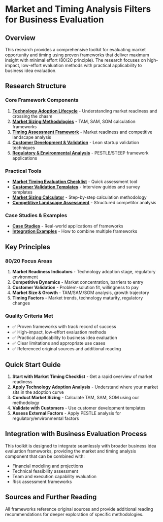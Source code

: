 # Market and Timing Analysis Filters for Business Evaluation

## Overview

This research provides a comprehensive toolkit for evaluating market opportunity and timing using proven frameworks that deliver maximum insight with minimal effort (80/20 principle). The research focuses on high-impact, low-effort evaluation methods with practical applicability to business idea evaluation.

## Research Structure

### Core Framework Components

1. **[Technology Adoption Lifecycle](./technology-adoption-lifecycle.md)** - Understanding market readiness and crossing the chasm
2. **[Market Sizing Methodologies](./market-sizing-methodologies.md)** - TAM, SAM, SOM calculation frameworks
3. **[Timing Assessment Framework](./timing-assessment-framework.md)** - Market readiness and competitive landscape analysis
4. **[Customer Development & Validation](./customer-development-validation.md)** - Lean startup validation techniques
5. **[Regulatory & Environmental Analysis](./regulatory-environmental-analysis.md)** - PESTLE/STEEP framework applications

### Practical Tools

- **[Market Timing Evaluation Checklist](./tools/market-timing-checklist.md)** - Quick assessment tool
- **[Customer Validation Templates](./tools/customer-validation-templates.md)** - Interview guides and survey templates
- **[Market Sizing Calculator](./tools/market-sizing-calculator.md)** - Step-by-step calculation methodology
- **[Competitive Landscape Assessment](./tools/competitive-landscape-assessment.md)** - Structured competitor analysis

### Case Studies & Examples

- **[Case Studies](./case-studies/)** - Real-world applications of frameworks
- **[Integration Examples](./integration-examples.md)** - How to combine multiple frameworks

## Key Principles

### 80/20 Focus Areas
1. **Market Readiness Indicators** - Technology adoption stage, regulatory environment
2. **Competitive Dynamics** - Market concentration, barriers to entry
3. **Customer Validation** - Problem-solution fit, willingness to pay
4. **Market Size & Growth** - TAM/SAM/SOM analysis, growth trajectory
5. **Timing Factors** - Market trends, technology maturity, regulatory changes

### Quality Criteria Met
- ✅ Proven frameworks with track record of success
- ✅ High-impact, low-effort evaluation methods
- ✅ Practical applicability to business idea evaluation
- ✅ Clear limitations and appropriate use cases
- ✅ Referenced original sources and additional reading

## Quick Start Guide

1. **Start with Market Timing Checklist** - Get a rapid overview of market readiness
2. **Apply Technology Adoption Analysis** - Understand where your market sits in the adoption curve
3. **Conduct Market Sizing** - Calculate TAM, SAM, SOM using our methodology
4. **Validate with Customers** - Use customer development templates
5. **Assess External Factors** - Apply PESTLE analysis for regulatory/environmental factors

## Integration with Business Evaluation Process

This toolkit is designed to integrate seamlessly with broader business idea evaluation frameworks, providing the market and timing analysis component that can be combined with:

- Financial modeling and projections
- Technical feasibility assessment
- Team and execution capability evaluation
- Risk assessment frameworks

## Sources and Further Reading

All frameworks reference original sources and provide additional reading recommendations for deeper exploration of specific methodologies.

